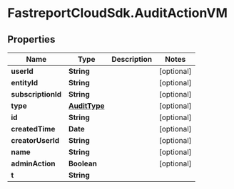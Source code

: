 # FastreportCloudSdk.AuditActionVM

## Properties

Name | Type | Description | Notes
------------ | ------------- | ------------- | -------------
**userId** | **String** |  | [optional] 
**entityId** | **String** |  | [optional] 
**subscriptionId** | **String** |  | [optional] 
**type** | [**AuditType**](AuditType.md) |  | [optional] 
**id** | **String** |  | [optional] 
**createdTime** | **Date** |  | [optional] 
**creatorUserId** | **String** |  | [optional] 
**name** | **String** |  | [optional] 
**adminAction** | **Boolean** |  | [optional] 
**t** | **String** |  | 


